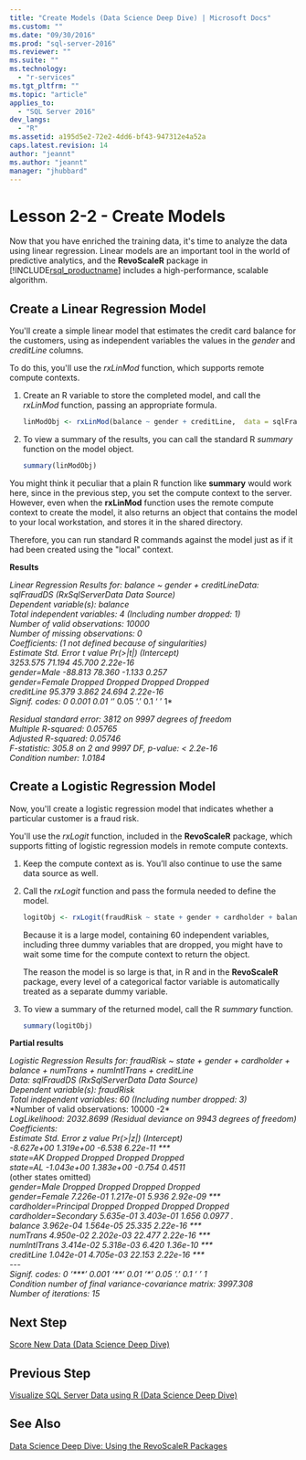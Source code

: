 ```yaml
---
title: "Create Models (Data Science Deep Dive) | Microsoft Docs"
ms.custom: ""
ms.date: "09/30/2016"
ms.prod: "sql-server-2016"
ms.reviewer: ""
ms.suite: ""
ms.technology: 
  - "r-services"
ms.tgt_pltfrm: ""
ms.topic: "article"
applies_to: 
  - "SQL Server 2016"
dev_langs: 
  - "R"
ms.assetid: a195d5e2-72e2-4dd6-bf43-947312e4a52a
caps.latest.revision: 14
author: "jeannt"
ms.author: "jeannt"
manager: "jhubbard"
---
```

# Lesson 2-2 - Create Models
Now that you have enriched the training data, it's time to analyze the data using linear regression. Linear models are an important tool in the world of predictive analytics, and the **RevoScaleR** package in [!INCLUDE[rsql_productname](../../includes/rsql-productname-md.md)] includes a high-performance, scalable algorithm.  
  
## Create a Linear Regression Model  
You'll create a simple linear model that estimates the credit card balance for the customers, using as independent variables the values in the *gender* and *creditLine* columns.  
  
To do this, you'll use the *rxLinMod* function, which supports remote compute contexts.  
  
1.  Create an R variable to store the completed model, and call the *rxLinMod* function, passing an appropriate formula.  
  
    ```R  
    linModObj <- rxLinMod(balance ~ gender + creditLine,  data = sqlFraudDS)   
    ```  
  
2.   To view a summary of the results, you can call the standard R *summary* function on the model object.  
  
     ```R  
     summary(linModObj)   
     ```  

You might think it peculiar that a plain R function like **summary** would work here, since in the previous step, you set the compute context to the server. However, even when the **rxLinMod** function uses the remote compute context to create the model, it also returns an object that contains the model to your local workstation, and stores it in the shared directory.

Therefore, you can run standard R commands against the model just as if it had been created using the "local" context.
  
**Results**  
  
*Linear Regression Results for: balance ~ gender + creditLineData: sqlFraudDS (RxSqlServerData Data Source)*  
*Dependent variable(s): balance*  
*Total independent variables: 4 (Including number dropped: 1)*  
*Number of valid observations: 10000*  
*Number of missing observations: 0*    
*Coefficients: (1 not defined because of singularities)*      
*Estimate Std. Error t value Pr(>|t|) (Intercept)*   
*3253.575 71.194 45.700 2.22e-16*   
*gender=Male -88.813 78.360 -1.133 0.257*   
*gender=Female Dropped Dropped Dropped Dropped*   
*creditLine 95.379 3.862 24.694 2.22e-16*   
*Signif. codes: 0  0.001  0.01 ‘*’ 0.05 ‘.’ 0.1 ‘ ’ 1*  
  
*Residual standard error: 3812 on 9997 degrees of freedom*  
*Multiple R-squared: 0.05765*   
*Adjusted R-squared: 0.05746*   
*F-statistic: 305.8 on 2 and 9997 DF, p-value: < 2.2e-16*  
*Condition number: 1.0184*  
  
## Create a Logistic Regression Model  
Now, you'll create a logistic regression model that indicates whether a particular customer is a fraud risk.  
  
You'll use the *rxLogit* function, included in the **RevoScaleR** package, which  supports fitting of logistic regression models in remote compute contexts.  
  
1.  Keep the compute context as is. You’ll also continue to use the same data source as well.  
  
2.  Call the *rxLogit* function and pass the formula needed to define the model.  
  
    ```R  
    logitObj <- rxLogit(fraudRisk ~ state + gender + cardholder + balance +      numTrans + numIntlTrans + creditLine, data = sqlFraudDS,      dropFirst = TRUE)   
    ```  
  
    Because it is a large model, containing 60 independent variables, including three dummy variables that are dropped, you might have to wait some time for the compute context to return the object.  
    
    The reason the model is so large is that, in R and in the **RevoScaleR** package, every level of a categorical factor variable is automatically treated as a separate dummy variable.  
  
3.  To view a summary of the returned model, call the R *summary* function.  
  
    ```R  
    summary(logitObj)  
    ```  
  
**Partial results**  
  
*Logistic Regression Results for: fraudRisk ~ state + gender +     cardholder + balance + numTrans + numIntlTrans + creditLine*   
*Data: sqlFraudDS (RxSqlServerData Data Source)*   
*Dependent variable(s): fraudRisk*   
*Total independent variables: 60 (Including number dropped: 3)*   
*Number of valid observations: 10000 -2\*  
*LogLikelihood: 2032.8699 (Residual deviance on 9943 degrees of freedom)*  
*Coefficients:*   
*Estimate Std. Error z value Pr(>|z|)     (Intercept)*  
*-8.627e+00  1.319e+00  -6.538 6.22e-11 \*\*\*   
state=AK                Dropped    Dropped Dropped  Dropped       
state=AL             -1.043e+00  1.383e+00  -0.754   0.4511*      
(other states omitted)  
*gender=Male             Dropped    Dropped Dropped  Dropped*  
*gender=Female         7.226e-01  1.217e-01   5.936 2.92e-09 \*\*\**  
*cardholder=Principal    Dropped    Dropped Dropped  Dropped*       
*cardholder=Secondary  5.635e-01  3.403e-01   1.656   0.0977 .*     
*balance               3.962e-04  1.564e-05  25.335 2.22e-16 \*\*\**  
*numTrans              4.950e-02  2.202e-03  22.477 2.22e-16 \*\*\**  
*numIntlTrans          3.414e-02  5.318e-03   6.420 1.36e-10 \*\*\**  
*creditLine            1.042e-01  4.705e-03  22.153 2.22e-16 \*\*\**   
*---*   
*Signif. codes:  0 ‘\*\*\*’ 0.001 ‘\*\*’ 0.01 ‘\*’ 0.05 ‘.’ 0.1 ‘ ’ 1*   
*Condition number of final variance-covariance matrix: 3997.308*   
*Number of iterations: 15*  
  
## Next Step  
[Score New Data &#40;Data Science Deep Dive&#41;](../../advanced-analytics/r-services/lesson-2-3-score-new-data.md)  
  
## Previous Step  
[Visualize SQL Server Data using R &#40;Data Science Deep Dive&#41;](../../advanced-analytics/r-services/lesson-2-1-visualize-sql-server-data-using-r.md)  
  
## See Also  
[Data Science Deep Dive: Using the RevoScaleR Packages](../../advanced-analytics/r-services/data-science-deep-dive-using-the-revoscaler-packages.md)  
  
  
  

